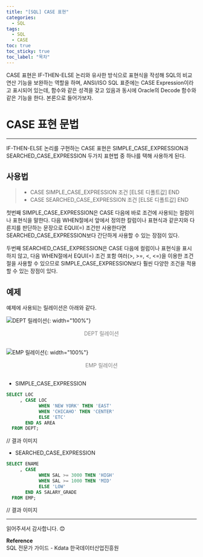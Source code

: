 ```yaml
---
title: "[SQL] CASE 표현"
categories:
  - SQL
tags:
  - SQL
  - CASE
toc: true
toc_sticky: true
toc_label: "목차"
---
```


CASE 표현은 IF-THEN-ELSE 논리와 유사한 방식으로 표현식을 작성해 SQL의 비교 연산 기능을 보완하는 역할을 하며, ANSI/ISO SQL 표준에는 CASE Expression이라고 표시되어 있는데, 함수와 같은 성격을 갖고 있음과 동시에 Oracle의 Decode 함수와 같은 기능을 한다. 본론으로 들어가보자.

# CASE 표현 문법
---
IF-THEN-ELSE 논리를 구현하는 CASE 표현은 SIMPLE_CASE_EXPRESSION과 SEARCHED_CASE_EXPRESSION 두가지 표현법 중 하나를 택해 사용하게 된다.

## 사용법
>- CASE SIMPLE_CASE_EXPRESSION 조건 [ELSE 디폴트값] END
>- CASE SEARCHED_CASE_EXPRESSION 조건 [ELSE 디폴트값] END

첫번째 SIMPLE_CASE_EXPRESSION은 CASE 다음에 바로 조건에 사용되는 컬럼이나 표현식을 말한다. 다음 WHEN절에서 앞에서 정의한 칼럼이나 표현식과 같은지와 다른지를 판단하는 문장으로 EQUI(=) 조건만 사용한다면 SEARCHED_CASE_EXPRESSION보다 간단하게 사용할 수 있는 장점이 있다.

두번째 SEARCHED_CASE_EXPRESSION은 CASE 다음에 컬럼이나 표현식을 표시하지 않고, 다음 WHEN절에서 EQUI(=) 조건 포함 여러(>, >=, <, <=)을 이용한 조건절을 사용할 수 있으므로 SIMPLE_CASE_EXPRESSION보다 훨씬 다양한 조건을 적용할 수 있는 장점이 있다.

## 예제
예제에 사용되는 릴레이션은 아래와 같다.

![DEPT 릴레이션](/blog/assets/img/posts/20220925/dept-relation.png "DEPT 릴레이션"){: width="100%"}
<div style="color: gray; text-align: center; margin-bottom: 30px;">DEPT 릴레이션</div>

![EMP 릴레이션](/blog/assets/img/posts/20220925/emp-relation.png "EMP 릴레이션"){: width="100%"}
<div style="color: gray; text-align: center; margin-bottom: 30px;">EMP 릴레이션</div>

- SIMPLE_CASE_EXPRESSION

```sql
SELECT LOC
     , CASE LOC
            WHEN 'NEW YORK' THEN 'EAST'
            WHEN 'CHICAHO' THEN 'CENTER'
            ELSE 'ETC'
       END AS AREA
  FROM DEPT; 
```

// 결과 이미지

- SEARCHED_CASE_EXPRESSION

```sql
SELECT ENAME
     , CASE 
            WHEN SAL >= 3000 THEN 'HIGH'
            WHEN SAL >= 1000 THEN 'MID'
            ELSE 'LOW'
       END AS SALARY_GRADE
  FROM EMP; 
```

// 결과 이미지

---

읽어주셔서 감사합니다. 😊 

__Reference__  
SQL 전문가 가이드 - Kdata 한국데이터산업진흥원
